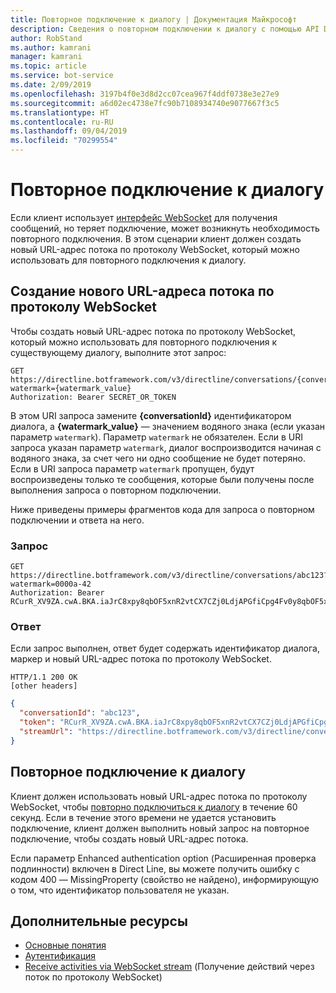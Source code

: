 ```yaml
---
title: Повторное подключение к диалогу | Документация Майкрософт
description: Сведения о повторном подключении к диалогу с помощью API Direct Line версии 3.0.
author: RobStand
ms.author: kamrani
manager: kamrani
ms.topic: article
ms.service: bot-service
ms.date: 2/09/2019
ms.openlocfilehash: 3197b4f0e3d8d2cc07cea967f4ddf0738e3e27e9
ms.sourcegitcommit: a6d02ec4738e7fc90b7108934740e9077667f3c5
ms.translationtype: HT
ms.contentlocale: ru-RU
ms.lasthandoff: 09/04/2019
ms.locfileid: "70299554"
---
```

# <a name="reconnect-to-a-conversation"></a>Повторное подключение к диалогу

Если клиент использует [интерфейс WebSocket](bot-framework-rest-direct-line-3-0-receive-activities.md#connect-via-websocket) для получения сообщений, но теряет подключение, может возникнуть необходимость повторного подключения. В этом сценарии клиент должен создать новый URL-адрес потока по протоколу WebSocket, который можно использовать для повторного подключения к диалогу.

## <a name="generate-a-new-websocket-stream-url"></a>Создание нового URL-адреса потока по протоколу WebSocket

Чтобы создать новый URL-адрес потока по протоколу WebSocket, который можно использовать для повторного подключения к существующему диалогу, выполните этот запрос: 

```http
GET https://directline.botframework.com/v3/directline/conversations/{conversationId}?watermark={watermark_value}
Authorization: Bearer SECRET_OR_TOKEN
```

В этом URI запроса замените **{conversationId}** идентификатором диалога, а **{watermark_value}** — значением водяного знака (если указан параметр `watermark`). Параметр `watermark` не обязателен. Если в URI запроса указан параметр `watermark`, диалог воспроизводится начиная с водяного знака, за счет чего ни одно сообщение не будет потеряно. Если в URI запроса параметр `watermark` пропущен, будут воспроизведены только те сообщения, которые были получены после выполнения запроса о повторном подключении.

Ниже приведены примеры фрагментов кода для запроса о повторном подключении и ответа на него.

### <a name="request"></a>Запрос

```http
GET https://directline.botframework.com/v3/directline/conversations/abc123?watermark=0000a-42
Authorization: Bearer RCurR_XV9ZA.cwA.BKA.iaJrC8xpy8qbOF5xnR2vtCX7CZj0LdjAPGfiCpg4Fv0y8qbOF5xPGfiCpg4Fv0y8qqbOF5x8qbOF5xn
```

### <a name="response"></a>Ответ

Если запрос выполнен, ответ будет содержать идентификатор диалога, маркер и новый URL-адрес потока по протоколу WebSocket.

```http
HTTP/1.1 200 OK
[other headers]
```

```json
{
  "conversationId": "abc123",
  "token": "RCurR_XV9ZA.cwA.BKA.iaJrC8xpy8qbOF5xnR2vtCX7CZj0LdjAPGfiCpg4Fv0y8qbOF5xPGfiCpg4Fv0y8qqbOF5x8qbOF5xn",
  "streamUrl": "https://directline.botframework.com/v3/directline/conversations/abc123/stream?watermark=000a-4&amp;t=RCurR_XV9ZA.cwA..."
}
```

## <a name="reconnect-to-the-conversation"></a>Повторное подключение к диалогу

Клиент должен использовать новый URL-адрес потока по протоколу WebSocket, чтобы [повторно подключиться к диалогу](bot-framework-rest-direct-line-3-0-receive-activities.md#connect-via-websocket) в течение 60 секунд. Если в течение этого времени не удается установить подключение, клиент должен выполнить новый запрос на повторное подключение, чтобы создать новый URL-адрес потока.

Если параметр Enhanced authentication option (Расширенная проверка подлинности) включен в Direct Line, вы можете получить ошибку с кодом 400 — MissingProperty (свойство не найдено), информирующую о том, что идентификатор пользователя не указан.

## <a name="additional-resources"></a>Дополнительные ресурсы

- [Основные понятия](bot-framework-rest-direct-line-3-0-concepts.md)
- [Аутентификация](bot-framework-rest-direct-line-3-0-authentication.md)
- [Receive activities via WebSocket stream](bot-framework-rest-direct-line-3-0-receive-activities.md#connect-via-websocket) (Получение действий через поток по протоколу WebSocket)
